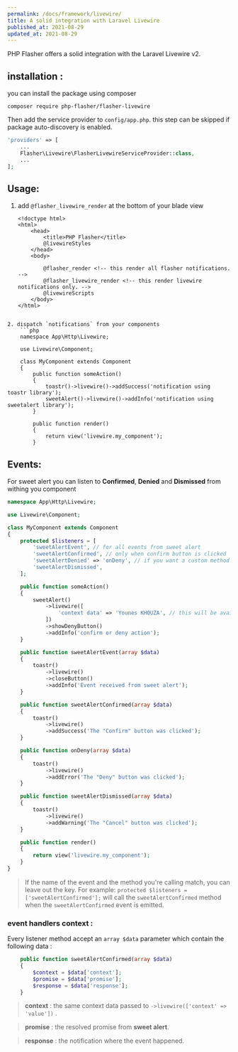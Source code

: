 ```yaml
---
permalink: /docs/framework/livewire/
title: A solid integration with Laravel Livewire
published_at: 2021-08-29
updated_at: 2021-08-29
---
```


PHP Flasher offers a solid integration with the Laravel Livewire v2.

## installation :

you can install the package using composer

<pre class="snippet"><code>composer require php-flasher/flasher-livewire</code></pre>

Then add the service provider to `config/app.php`. this step can be skipped if package auto-discovery is enabled.

```php
'providers' => [
    ...
    Flasher\Livewire\FlasherLivewireServiceProvider::class,
    ...
];
```

## Usage:

1. add  `@flasher_livewire_render` at the bottom of your blade view

    ```twig
    <!doctype html>
    <html>
        <head>
            <title>PHP Flasher</title>
            @livewireStyles
        </head>
        <body>

            @flasher_render <!-- this render all flasher notifications. -->
            @flasher_livewire_render <!-- this render livewire notifications only. -->
            @livewireScripts
        </body>
    </html>
```

2. dispatch `notifications` from your components
    ```php
    namespace App\Http\Livewire;

    use Livewire\Component;

    class MyComponent extends Component
    {
        public function someAction()
        {
            toastr()->livewire()->addSuccess('notification using toastr library');
            sweetAlert()->livewire()->addInfo('notification using sweetalert library');
        }

        public function render()
        {
            return view('livewire.my_component');
        }
```

## Events:

For sweet alert you can listen to **Confirmed**, **Denied** and **Dismissed** from withing you component

```php
namespace App\Http\Livewire;

use Livewire\Component;

class MyComponent extends Component
{
    protected $listeners = [
        'sweetAlertEvent', // for all events from sweet alert
        'sweetAlertConfirmed', // only when confirm button is clicked
        'sweetAlertDenied' => 'onDeny', // if you want a custom method name
        'sweetAlertDismissed',
    ];

    public function someAction()
    {
        sweetAlert()
            ->livewire([
                'context data' => 'Younes KHOUZA', // this will be available inside handlers method
            ])
            ->showDenyButton()
            ->addInfo('confirm or deny action');
    }

    public function sweetAlertEvent(array $data)
    {
        toastr()
            ->livewire()
            ->closeButton()
            ->addInfo('Event received from sweet alert');
    }

    public function sweetAlertConfirmed(array $data)
    {
        toastr()
            ->livewire()
            ->addSuccess('The "Confirm" button was clicked');
    }

    public function onDeny(array $data)
    {
        toastr()
            ->livewire()
            ->addError('The "Deny" button was clicked');
    }

    public function sweetAlertDismissed(array $data)
    {
        toastr()
            ->livewire()
            ->addWarning('The "Cancel" button was clicked');
    }

    public function render()
    {
        return view('livewire.my_component');
    }
}
```

> If the name of the event and the method you're calling match, you can leave out the key. For example: `protected $listeners = ['sweetAlertConfirmed'];` will call the `sweetAlertConfirmed` method when the `sweetAlertConfirmed` event is emitted.

### event handlers context :

Every listener method accept an `array $data` parameter which contain the following data :

```php
    public function sweetAlertConfirmed(array $data)
    {
        $context = $data['context'];
        $promise = $data['promise'];
        $response = $data['response'];
    }
```

> **context** : the same context data passed to `->livewire(['context' => 'value'])` .

> **promise** : the resolved promise from **sweet alert**.

> **response** : the notification where the event happened.
